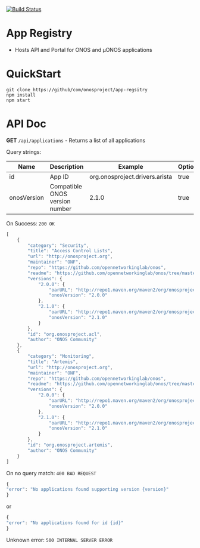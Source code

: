 [![Build Status](https://travis-ci.org/onosproject/app-registry.svg?branch=master)](https://travis-ci.org/onosproject/app-registry)

# App Registry

  - Hosts API and Portal for ONOS and µONOS applications
 
# QuickStart
```
git clone https://github/com/onosproject/app-regsitry
npm install
npm start
```

# API Doc
**GET** `/api/applications` - Returns a list of all applications

Query strings:

| Name      | Description | Example | Optional |
| ----------- | ----------- | ----------- | ------- |
| id      | App ID  | org.onosproject.drivers.arista | true |
| onosVersion   | Compatible ONOS version number        | 2.1.0 | true |

On Success:
`200 OK` 
```js
[
    {
        "category": "Security",
        "title": "Access Control Lists",
        "url": "http://onosproject.org",
        "maintainer": "ONF",
        "repo": "https://github.com/opennetworkinglab/onos",
        "readme": "https://github.com/opennetworkinglab/onos/tree/master/apps/acl/README.md",
        "versions": {
            "2.0.0": {
                "oarURL": "http://repo1.maven.org/maven2/org/onosproject/onos-apps-acl-oar/2.0.0/onos-apps-acl-oar-2.0.0.oar",
                "onosVersion": "2.0.0"
            },
            "2.1.0": {
                "oarURL": "http://repo1.maven.org/maven2/org/onosproject/onos-apps-acl-oar/2.1.0/onos-apps-acl-oar-2.1.0.oar",
                "onosVersion": "2.1.0"
            }
        },
        "id": "org.onosproject.acl",
        "author": "ONOS Community"
    },
    {
        "category": "Monitoring",
        "title": "Artemis",
        "url": "http://onosproject.org",
        "maintainer": "ONF",
        "repo": "https://github.com/opennetworkinglab/onos",
        "readme": "https://github.com/opennetworkinglab/onos/tree/master/apps/artemis/README.md",
        "versions": {
            "2.0.0": {
                "oarURL": "http://repo1.maven.org/maven2/org/onosproject/onos-apps-artemis-oar/2.0.0/onos-apps-artemis-oar-2.0.0.oar",
                "onosVersion": "2.0.0"
            },
            "2.1.0": {
                "oarURL": "http://repo1.maven.org/maven2/org/onosproject/onos-apps-artemis-oar/2.1.0/onos-apps-artemis-oar-2.1.0.oar",
                "onosVersion": "2.1.0"
            }
        },
        "id": "org.onosproject.artemis",
        "author": "ONOS Community"
    }
]
```

On no query match:
`400 BAD REQUEST`
```js
{
"error": "No applications found supporting version {version}"
}
```
or
```js
{
"error": "No applications found for id {id}"
}
```

Unknown error:
`500 INTERNAL SERVER ERROR`

